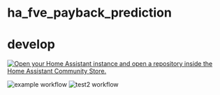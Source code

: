 # ha_fve_payback_prediction
# develop
[![Open your Home Assistant instance and open a repository inside the Home Assistant Community Store.](https://my.home-assistant.io/badges/hacs_repository.svg)](https://my.home-assistant.io/redirect/hacs_repository/?owner=Cmajda&repository=ha_fve_payback_prediction&category=integration)

![example workflow](https://github.com/Cmajda/ha_fve_payback_prediction/actions/workflows/validate.yaml/badge.svg)
![test2 workflow](https://github.com/Cmajda/ha_fve_payback_prediction/actions/workflows/hassfest.yaml/badge.svg)